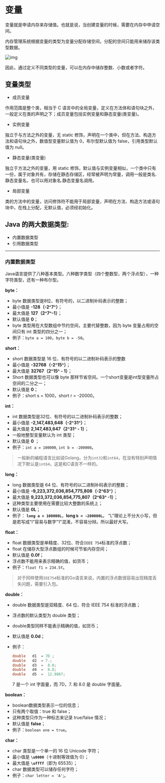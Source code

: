 # 变量

变量就是申请内存来存储值。也就是说，当创建变量的时候，需要在内存中申请空间。

内存管理系统根据变量的类型为变量分配存储空间，分配的空间只能用来储存该类型数据。

![img](http://sm.nsddd.top//typora/2020-10-27-code-mem.png?mail:3293172751@qq.com)

因此，通过定义不同类型的变量，可以在内存中储存整数、小数或者字符。

## 变量类型

- 成员变量

作用范围是整个类，相当于 C 语言中的全局变量，定义在方法体和语句块之外，一般定义在类的声明之下；成员变量包括实例变量和静态变量(类变量)。

- 实例变量

独立于与方法之外的变量，无 static 修饰，声明在一个类中，但在方法、构造方法和语句块之外，数值型变量默认值为 0，布尔型默认值为 false，引用类型默认值为 null。

- 静态变量(类变量)

独立于方法之外的变量，用 static 修饰，默认值与实例变量相似，一个类中只有一份，属于对象共有，存储在静态存储区，经常被声明为常量，调用一般是类名.静态变量名，也可以用对象名.静态变量名调用。

- 局部变量

类的方法中的变量，访问修饰符不能用于局部变量，声明在方法、构造方法或语句块中，在栈上分配，无默认值，必须经初始化。


## Java 的两大数据类型:

- 内置数据类型
- 引用数据类型

------

### 内置数据类型

Java语言提供了八种基本类型。六种数字类型（四个整数型，两个浮点型），一种字符类型，还有一种布尔型。

**byte：**

- byte 数据类型是8位、有符号的，以二进制补码表示的整数；
- 最小值是 **-128（-2^7^）**；
- 最大值是 **127（2^7^-1）**；
- 默认值是 **0**；
- byte 类型用在大型数组中节约空间，主要代替整数，因为 byte 变量占用的空间只有 int 类型的四分之一；
- 例子：`byte a = 100`，`byte b = -50`。

**short：**

- short 数据类型是 16 位、有符号的以二进制补码表示的整数
- 最小值是 **-32768（-2^15^）**；
- 最大值是 **32767（2^15^ - 1）**；
- Short 数据类型也可以像 byte 那样节省空间。一个short变量是int型变量所占空间的二分之一；
- 默认值是 **0**；
- 例子：short s = 1000，short r = -20000。

**int：**

- int 数据类型是32位、有符号的以二进制补码表示的整数；
- 最小值是 **-2,147,483,648（-2^31^）**；
- 最大值是 **2,147,483,647（2^31^ - 1）**；
- 一般地整型变量默认为 int 类型；
- 默认值是 **0** ；
- 例子：`int a = 100000`, `int b = -200000`。

> 一般新的编程语言比如说Golang，分为`int32`和`int64`，在没有特别声明情况下默认是`int64`，这是和C语言不一样的。

**long：**

- long 数据类型是 64 位、有符号的以二进制补码表示的整数；
- 最小值是 **-9,223,372,036,854,775,808（-2^63^）**；
- 最大值是 **9,223,372,036,854,775,807（2^63^ -1）**；
- 这种类型主要使用在需要比较大整数的系统上；
- 默认值是 **0L**；
- 例子： **`long a = 100000L`**，**long `b = -200000L`**。
  "L"理论上不分大小写，但是若写成"l"容易与数字"1"混淆，不容易分辩。所以最好大写。

**float：**

- float 数据类型是单精度、32位、符合`IEEE 754`标准的浮点数；
- float 在储存大型浮点数组的时候可节省内存空间；
- 默认值是 **0.0f**；
- 浮点数不能用来表示精确的值，如货币；
- 例子：`float f1 = 234.5f`。

> 对于同样使用`IEE754`标准的Go语言来说，内置的浮点数很容易出现精度丢失问题，需要引入包。

**double：**

- double 数据类型是双精度、64 位、符合 IEEE 754 标准的浮点数；

- 浮点数的默认类型为 double 类型；

- double类型同样不能表示精确的值，如货币；

- 默认值是 **0.0d**；

- 例子：

  ```java
  double   d1  = 7D ;
  double   d2  = 7.; 
  double   d3  =  8.0; 
  double   d4  =  8.D; 
  double   d5  =  12.9867; 
  ```

  7 是一个 int 字面量，而 7D，7. 和 8.0 是 double 字面量。

**boolean：**

- boolean数据类型表示一位的信息；
- 只有两个取值：true 和 false；
- 这种类型只作为一种标志来记录 true/false 情况；
- 默认值是 **false**；
- 例子：`boolean one = true`。

**char：**

- char 类型是一个单一的 16 位 Unicode 字符；
- 最小值是 **`\u0000`**（十进制等效值为 0）；
- 最大值是 **`\uffff`**（即为 65535）；
- char 数据类型可以储存任何字符；
- 例子：`char letter = 'A'`;。
